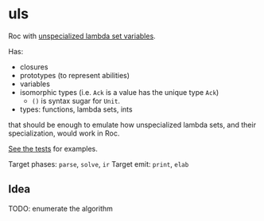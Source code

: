 # uls

Roc with [unspecialized lambda set variables](https://www.notion.so/rwx/Non-linear-monomorphization-0b26991a028949a285ca77a8ffcff3c5#1930c4eadf08465f9c7b96469f11f664).

Has:

- closures
- prototypes (to represent abilities)
- variables
- isomorphic types (i.e. `Ack` is a value has the unique type `Ack`)
    - `()` is syntax sugar for `Unit`.
- types: functions, lambda sets, ints

that should be enough to emulate how unspecialized lambda sets, and their
specialization, would work in Roc.

[See the tests](./test/) for examples.

Target phases: `parse`, `solve`, `ir`
Target emit: `print`, `elab`

## Idea

TODO: enumerate the algorithm
